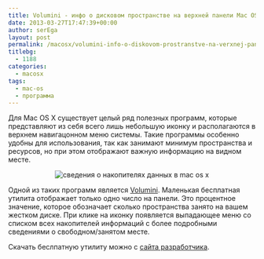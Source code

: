 ```yaml
---
title: Volumini - инфо о дисковом пространстве на верхней панели Mac OS X
date: 2013-03-27T17:47:39+00:00
author: serEga
layout: post
permalink: /macosx/volumini-info-o-diskovom-prostranstve-na-verxnej-paneli-mac-os-x/
titlebg:
  - 1188
categories:
  - macosx
tags:
  - mac-os
  - программа
---
```

Для Mac OS X существует целый ряд полезных программ, которые представляют из себя всего лишь небольшую иконку и располагаются в верхнем навигацонном меню системы. Такие программы особенно удобны для использования, так как занимают минимум пространства и ресурсов, но при этом отображают важную информацию на видном месте.<!--more-->

<p style="text-align: center;">
  <img class="wp-image-1189 aligncenter" alt="сведения о накопителях данных в mac os x" src="http://googledrive.com/host/0B9lHVSSSdxdxd0hjdUdmRzY3Tjg/volumini_macosx.jpg" />
</p>

Одной из таких программ является <a href="https://app.tigion.de/volumini/" target="_blank">Volumini</a>. Маленькая бесплатная утилита отображает только одно число на панели. Это процентное значение, которое обозначает сколько пространства занято на вашем жестком диске. При клике на иконку появляется выпадающее меню со списком всех накопителей информаций с более подробными сведениями о свободном/занятом месте.

Скачать беслпатную утилиту можно с <a href="https://app.tigion.de/volumini/" target="_blank">сайта разработчика</a>.